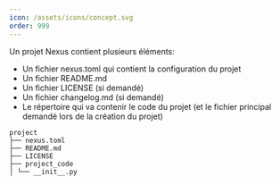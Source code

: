 ```yaml
---
icon: /assets/icons/concept.svg
order: 999
---
```

Un projet Nexus contient plusieurs éléments:
- Un fichier nexus.toml qui contient la configuration du projet
- Un fichier README.md
- Un fichier LICENSE (si demandé)
- Un fichier changelog.md (si demandé)
- Le répertoire qui va contenir le code du projet (et le fichier principal demandé lors de la création du projet)

```console
project 
├── nexus.toml 
├── README.md 
├── LICENSE
├── project_code 
│ └── __init__.py 

```

